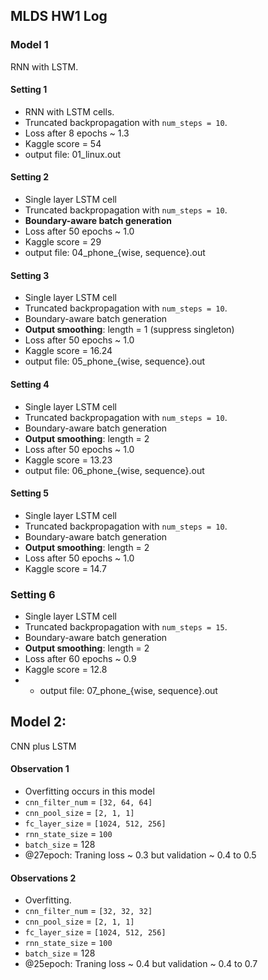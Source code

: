 ## MLDS HW1 Log

### Model 1
RNN with LSTM.

#### Setting 1
- RNN with LSTM cells.
- Truncated backpropagation with `num_steps = 10`.
- Loss after 8 epochs ~ 1.3
- Kaggle score = 54
- output file: 01_linux.out

#### Setting 2
- Single layer LSTM cell
- Truncated backpropagation with `num_steps = 10`.
- **Boundary-aware batch generation**
- Loss after 50 epochs ~ 1.0
- Kaggle score = 29
- output file: 04\_phone\_{wise, sequence}.out

#### Setting 3
- Single layer LSTM cell
- Truncated backpropagation with `num_steps = 10`.
- Boundary-aware batch generation
- **Output smoothing**: length = 1 (suppress singleton)
- Loss after 50 epochs ~ 1.0
- Kaggle score = 16.24
- output file: 05\_phone\_{wise, sequence}.out

#### Setting 4
- Single layer LSTM cell
- Truncated backpropagation with `num_steps = 10`.
- Boundary-aware batch generation
- **Output smoothing**: length = 2
- Loss after 50 epochs ~ 1.0
- Kaggle score = 13.23
- output file: 06\_phone\_{wise, sequence}.out

#### Setting 5
- Single layer LSTM cell
- Truncated backpropagation with `num_steps = 10`.
- Boundary-aware batch generation
- **Output smoothing**: length = 2
- Loss after 50 epochs ~ 1.0
- Kaggle score = 14.7

### Setting 6
- Single layer LSTM cell
- Truncated backpropagation with `num_steps = 15`.
- Boundary-aware batch generation
- **Output smoothing**: length = 2
- Loss after 60 epochs ~ 0.9
- Kaggle score = 12.8
- - output file: 07\_phone\_{wise, sequence}.out

## Model 2:
CNN plus LSTM

#### Observation 1
-	Overfitting occurs in this model
-	`cnn_filter_num` = `[32, 64, 64]`
-	`cnn_pool_size` = `[2, 1, 1]`
-	`fc_layer_size` = `[1024, 512, 256]`
-	`rnn_state_size` = `100`
-	`batch_size` = 128
-	@27epoch: Traning loss ~ 0.3 but validation ~ 0.4 to 0.5

#### Observations 2
- Overfitting.
-	`cnn_filter_num` = `[32, 32, 32]`
-	`cnn_pool_size` = `[2, 1, 1]`
-	`fc_layer_size` = `[1024, 512, 256]`
-	`rnn_state_size` = `100`
-	`batch_size` = 128
-	@25epoch: Traning loss ~ 0.4 but validation ~ 0.4 to 0.7